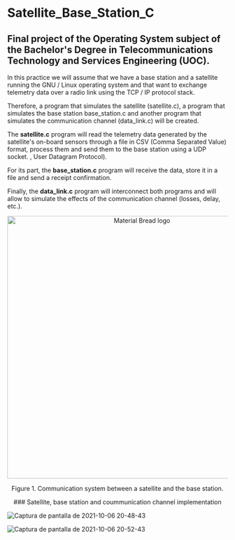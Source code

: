 # Satellite_Base_Station_C

## Final project of the Operating System subject of the Bachelor's Degree in Telecommunications Technology and Services Engineering (UOC).

In this practice we will assume that we have a base station and a satellite running the GNU / Linux operating system and that want to exchange telemetry data over a radio link using the TCP / IP protocol stack.

Therefore, a program that simulates the satellite (satellite.c), a program that simulates the base station base_station.c and another program that simulates the communication channel (data_link.c) will be created.

The **satellite.c** program will read the telemetry data generated by the satellite's on-board sensors through a file in CSV (Comma Separated Value) format, process them and send them to the base station using a UDP socket. , User Datagram Protocol).

For its part, the **base_station.c** program will receive the data, store it in a file and send a receipt confirmation.

Finally, the **data_link.c** program will interconnect both
programs and will allow to simulate the effects of the communication channel (losses, delay, etc.). 

<p align="center">
    <img width="600" src="https://user-images.githubusercontent.com/34940932/136261119-2c2ceb5f-1495-495d-891f-3c8ac08b3f97.png" alt="Material Bread logo">
</p>

<p align="center">
Figure 1. Communication system between a satellite and the base station. 
</p>

<p align="center">
### Satellite, base station and coummunication channel implementation
</p>




![Captura de pantalla de 2021-10-06 20-48-43](https://user-images.githubusercontent.com/34940932/136264716-0a40547a-28dc-4d90-9d2c-647e1a19fe3b.png)


![Captura de pantalla de 2021-10-06 20-52-43](https://user-images.githubusercontent.com/34940932/136265247-3d137969-1385-4699-80a8-7968f6f8ffe9.png)




